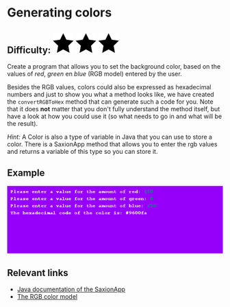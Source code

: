 # Generating colors
## Difficulty: ![Filled](../resources/star-filled.svg) ![Filled](../resources/star-filled.svg) ![Filled](../resources/star-filled.svg) 

Create a program that allows you to set the background color, based on the values of _red_, _green_ en _blue_ (RGB model) entered by the user.

Besides the RGB values, colors could also be expressed as hexadecimal numbers and just to show you what a method looks like, we have created the `convertRGBToHex` method that can generate such a code for you. Note that it does **not** matter that you don't fully understand the method itself, but have a look at how you could use it (so what needs to go in and what will be the result).

_Hint:_ A Color is also a type of variable in Java that you can use to store a color. There is a SaxionApp method that allows you to enter the rgb values and returns a variable of this type so you can store it.

## Example
![Example](sample_output.png)

## Relevant links
* [Java documentation of the SaxionApp](https://saxionapp.hboictlab.nl/nl/saxion/app/SaxionApp.html)
* [The RGB color model](https://en.wikipedia.org/wiki/RGB_color_model)